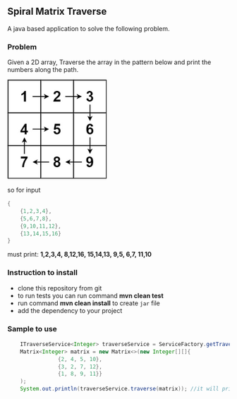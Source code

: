 ## Spiral Matrix Traverse
A java based application to solve the following problem.

### Problem
Given a 2D array, Traverse the array in the pattern below and print the numbers along the path.

![Alt text](./assets/spiral.png) 

so for input 
```java
{  
	{1,2,3,4},  
	{5,6,7,8},  
	{9,10,11,12},  
	{13,14,15,16}  
} 
```
must print: **1,2,3,4, 8,12,16, 15,14,13, 9,5, 6,7, 11,10**  

### Instruction to install
- clone this repository from git
- to run tests you can run command **mvn clean test**
- run command **mvn clean install** to create `jar` file
- add the dependency to your project


### Sample to use
```java
	ITraverseService<Integer> traverseService = ServiceFactory.getTraverseService(EnumServiceName.SPIRAL);
	Matrix<Integer> matrix = new Matrix<>(new Integer[][]{
				{2, 4, 5, 10},
				{3, 2, 7, 12},
				{1, 8, 9, 11}}
	);
	System.out.println(traverseService.traverse(matrix)); //it will print : [2, 4, 5, 10, 12, 11, 9, 8, 1, 3, 2, 7]
```
